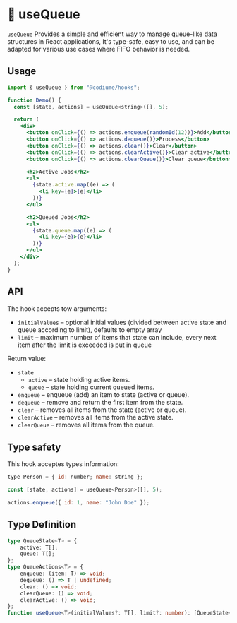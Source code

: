 # 🔄 useQueue

`useQueue` Provides a simple and efficient way to manage queue-like data structures in React applications,
It's type-safe, easy to use, and can be adapted for various use cases where FIFO behavior is needed.

## Usage

```jsx
import { useQueue } from "@codiume/hooks";

function Demo() {
  const [state, actions] = useQueue<string>([], 5);

  return (
    <div>
      <button onClick={() => actions.enqueue(randomId(12))}>Add</button>
      <button onClick={() => actions.dequeue()}>Process</button>
      <button onClick={() => actions.clear()}>Clear</button>
      <button onClick={() => actions.clearActive()}>Clear active</button>
      <button onClick={() => actions.clearQueue()}>Clear queue</button>

      <h2>Active Jobs</h2>
      <ul>
        {state.active.map((e) => (
          <li key={e}>{e}</li>
        ))}
      </ul>

      <h2>Queued Jobs</h2>
      <ul>
        {state.queue.map((e) => (
          <li key={e}>{e}</li>
        ))}
      </ul>
    </div>
  );
}
```

## API

The hook accepts tow arguments:

- `initialValues` – optional initial values (divided between active state and queue according to limit), defaults to empty array
- `limit` – maximum number of items that state can include, every next item after the limit is exceeded is put in queue

Return value:

- `state`
  - `active` – state holding active items.
  - `queue` – state holding current queued items.
- `enqueue` – enqueue (add) an item to state (active or queue).
- `dequeue` – remove and return the first item from the state.
- `clear` – removes all items from the state (active or queue).
- `clearActive` – removes all items from the active state.
- `clearQueue` – removes all items from the queue.

## Type safety

This hook acceptes types information:

```jsx
type Person = { id: number; name: string };

const [state, actions] = useQueue<Person>([], 5);

actions.enqueue({ id: 1, name: "John Doe" });
```

## Type Definition

```typescript
type QueueState<T> = {
    active: T[];
    queue: T[];
};
type QueueActions<T> = {
    enqueue: (item: T) => void;
    dequeue: () => T | undefined;
    clear: () => void;
    clearQueue: () => void;
    clearActive: () => void;
};
function useQueue<T>(initialValues?: T[], limit?: number): [QueueState<T>, QueueActions<T>];
```
